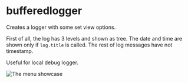 # bufferedlogger

Creates a logger with some set view options.

First of all, the log has 3 levels and shown as tree.
The date and time are shown only if `log.title` is called. The rest of log messages have not timestamp.

Useful for local debug logger.

![The menu showcase](images/screen.PNG)